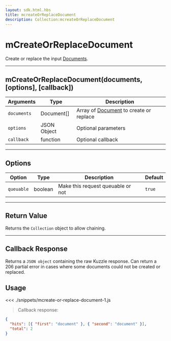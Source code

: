 ```yaml
---
layout: sdk.html.hbs
title: mcreateOrReplaceDocument
description: Collection:mcreateOrReplaceDocument
---
```


# mCreateOrReplaceDocument

Create or replace the input [Documents](/sdk-reference/js/5/document/).

---

## mCreateOrReplaceDocument(documents, [options], [callback])

| Arguments   | Type        | Description                                                             |
| ----------- | ----------- | ----------------------------------------------------------------------- |
| `documents` | Document[]  | Array of [Document](/sdk-reference/js/5/document/) to create or replace |
| `options`   | JSON Object | Optional parameters                                                     |
| `callback`  | function    | Optional callback                                                       |

---

## Options

| Option     | Type    | Description                       | Default |
| ---------- | ------- | --------------------------------- | ------- |
| `queuable` | boolean | Make this request queuable or not | `true`  |

---

## Return Value

Returns the `Collection` object to allow chaining.

---

## Callback Response

Returns a `JSON object` containing the raw Kuzzle response.
Can return a 206 partial error in cases where some documents could not be created or replaced.

## Usage

<<< ./snippets/mcreate-or-replace-document-1.js

> Callback response:

```json
{
  "hits": [{ "first": "document" }, { "second": "document" }],
  "total": 2
}
```
